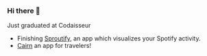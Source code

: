 ### Hi there 👋

Just graduated at Codaisseur
  - Finishing [Sproutify](https://www.sproutify.netlify.app), an app which visualizes your Spotify activity.
  - [Cairn](https://www.cairn.netlify.app) an app for travelers!

